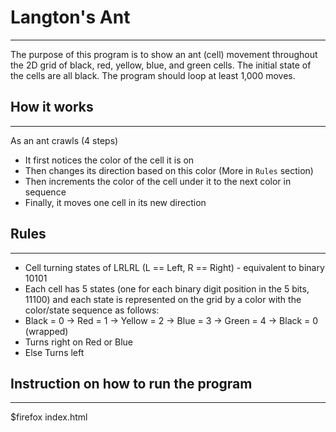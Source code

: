 # Langton's Ant
---
The purpose of this program is to show an ant (cell) movement throughout the
2D grid of black, red, yellow, blue, and green cells. The initial state of the
cells are all black. The program should loop at least 1,000 moves.  

## How it works
---
As an ant crawls (4 steps)
* It first notices the color of the cell it is on
* Then changes its direction based on this color (More in ```Rules``` section)
* Then increments the color of the cell under it to the next color in sequence
* Finally, it moves one cell in its new direction

## Rules
---
* Cell turning states of LRLRL (L == Left, R == Right) - equivalent to binary 10101
* Each cell has 5 states (one for each binary digit position in the 5 bits, 11100)
and each state is represented on the grid by a color with the color/state sequence
as follows:
 * Black = 0 -> Red = 1 -> Yellow = 2 -> Blue = 3 -> Green = 4 -> Black = 0 (wrapped)
* Turns right on Red or Blue
* Else Turns left

## Instruction on how to run the program
---
$firefox index.html
